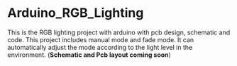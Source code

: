 # Arduino_RGB_Lighting
This is the RGB lighting project with arduino with pcb design, schematic and code.
This project includes manual mode and fade mode. It can automatically adjust the mode according to the light level in the environment.
(**Schematic and Pcb layout coming soon**)
